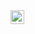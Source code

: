 <img align="left" alt="cho" width="22px" src="https://cdn.jsdelivr.net/npm/simple-icons@3/icons/linkedin.svg"/>

